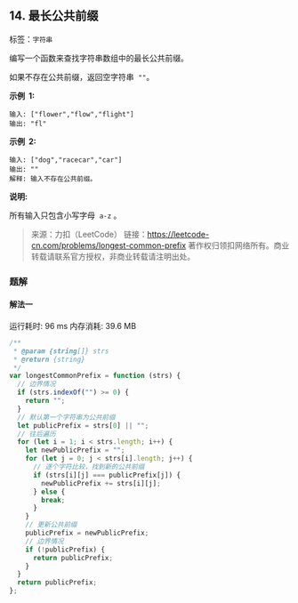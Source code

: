 ## 14. 最长公共前缀

标签：`字符串`

编写一个函数来查找字符串数组中的最长公共前缀。

如果不存在公共前缀，返回空字符串  `""`。

**示例  1:**

```
输入: ["flower","flow","flight"]
输出: "fl"
```

**示例  2:**

```
输入: ["dog","racecar","car"]
输出: ""
解释: 输入不存在公共前缀。
```

**说明:**

所有输入只包含小写字母  `a-z` 。

> 来源：力扣（LeetCode）
> 链接：https://leetcode-cn.com/problems/longest-common-prefix
> 著作权归领扣网络所有。商业转载请联系官方授权，非商业转载请注明出处。

### 题解

#### 解法一

运行耗时: 96 ms 内存消耗: 39.6 MB

```javascript
/**
 * @param {string[]} strs
 * @return {string}
 */
var longestCommonPrefix = function (strs) {
  // 边界情况
  if (strs.indexOf("") >= 0) {
    return "";
  }
  // 默认第一个字符串为公共前缀
  let publicPrefix = strs[0] || "";
  // 往后遍历
  for (let i = 1; i < strs.length; i++) {
    let newPublicPrefix = "";
    for (let j = 0; j < strs[i].length; j++) {
      // 逐个字符比较，找到新的公共前缀
      if (strs[i][j] === publicPrefix[j]) {
        newPublicPrefix += strs[i][j];
      } else {
        break;
      }
    }
    // 更新公共前缀
    publicPrefix = newPublicPrefix;
    // 边界情况
    if (!publicPrefix) {
      return publicPrefix;
    }
  }
  return publicPrefix;
};
```
